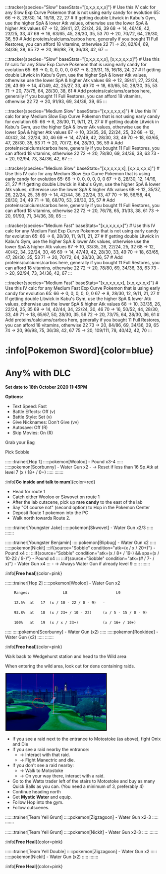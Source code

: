 :::tracker{species="Slow" baseStats="[x,x,x,x,x,x]"} # Use this IV calc for any Slow Exp Curve Pokemon that is not using early candy for evolution
65:
    66 -> 8, 28/30, 14, 16/18, 22, 27 # If getting double Litwick in Kabu's Gym, use the higher SpA & lower Atk values, otherwise use the lower SpA & higher Atk values
    67 -> 12, 39/41, 27, 22/24, 26, 39
    68 -> 14, 46/48, 42, 23/25, 33, 47
    69 -> 16, 63/65, 45, 28/30, 35, 53
    70 -> 20, 70/72, 64, 28/30, 36, 59 # Add proteins/calciums/carbos here, generally if you bought 11 Full Restores, you can afford 18 vitamins, otherwise 22
    71 -> 20, 82/84, 69, 34/36, 38, 65
    72 -> 20, 96/98, 78, 36/38, 42, 67
:::

:::tracker{species="Slow" baseStats="[x,x,x,x,x,x], [x,x,x,x,x,x]"} # Use this IV calc for any Slow Exp Curve Pokemon that is using early candy for evolution
65:
    66 -> 0, 0, 0, 0, 0, 0 
    67 -> 8, 29/31, 15, 16/18, 24, 27 # If getting double Litwick in Kabu's Gym, use the higher SpA & lower Atk values, otherwise use the lower SpA & higher Atk values
    68 -> 12, 39/41, 27, 22/24, 26, 43
    69 -> 14, 47/49, 42, 25/27, 33, 49
    70 -> 18, 63/65, 50, 28/30, 35, 53
    71 -> 20, 73/75, 64, 28/30, 38, 61 # Add proteins/calciums/carbos here, generally if you bought 11 Full Restores, you can afford 18 vitamins, otherwise 22
    72 -> 20, 91/93, 69, 34/36, 39, 65
:::

:::tracker{species="Medium Slow" baseStats="[x,x,x,x,x,x]"} # Use this IV calc for any Medium Slow Exp Curve Pokemon that is not using early candy for evolution
65:
    66 -> 6, 28/30, 11, 9/11, 21, 27 # If getting double Litwick in Kabu's Gym, use the higher SpA & lower Atk values, otherwise use the lower SpA & higher Atk values
    67 -> 10, 33/35, 26, 22/24, 25, 32
    68 -> 12, 40/42, 34, 22/24, 30, 46
    69 -> 14, 47/49, 42, 28/30, 33, 49
    70 -> 18, 63/65, 47, 28/30, 35, 53
    71 -> 20, 70/72, 64, 28/30, 36, 59 # Add proteins/calciums/carbos here, generally if you bought 11 Full Restores, you can afford 18 vitamins, otherwise 22
    72 -> 20, 78/80, 69, 34/36, 38, 63
    73 -> 20, 92/94, 73, 34/36, 42, 67
:::

:::tracker{species="Medium Slow" baseStats="[x,x,x,x,x,x], [x,x,x,x,x,x]"} # Use this IV calc for any Medium Slow Exp Curve Pokemon that is using early candy for evolution
65:
    66 -> 0, 0, 0, 0, 0, 0 
    67 -> 8, 28/30, 12, 14/16, 21, 27 # If getting double Litwick in Kabu's Gym, use the higher SpA & lower Atk values, otherwise use the lower SpA & higher Atk values
    68 -> 12, 35/37, 26, 22/24, 25, 35
    69 -> 14, 42/44, 36, 22/24, 33, 47
    70 -> 16, 56/58, 44, 28/30, 34, 49
    71 -> 18, 68/70, 53, 28/30, 35, 57 # Add proteins/calciums/carbos here, generally if you bought 11 Full Restores, you can afford 18 vitamins, otherwise 22
    72 -> 20, 76/78, 65, 31/33, 38, 61
    73 -> 20, 91/93, 71, 34/36, 39, 65
:::

:::tracker{species="Medium Fast" baseStats="[x,x,x,x,x,x]"} # Use this IV calc for any Medium Fast Exp Curve Pokemon that is not using early candy for evolution
65:
    66 -> 6, 28/30, 11, 9/11, 21, 27 # If getting double Litwick in Kabu's Gym, use the higher SpA & lower Atk values, otherwise use the lower SpA & higher Atk values
    67 -> 10, 33/35, 26, 22/24, 25, 32
    68 -> 12, 40/42, 34, 22/24, 30, 46
    69 -> 14, 47/49, 42, 28/30, 33, 49
    70 -> 18, 63/65, 47, 28/30, 35, 53
    71 -> 20, 70/72, 64, 28/30, 36, 57 # Add proteins/calciums/carbos here, generally if you bought 11 Full Restores, you can afford 18 vitamins, otherwise 22
    72 -> 20, 78/80, 69, 34/36, 38, 63
    73 -> 20, 92/94, 73, 34/36, 42, 67
:::

:::tracker{species="Medium Fast" baseStats="[x,x,x,x,x,x], [x,x,x,x,x,x]"} # Use this IV calc for any Medium Fast Exp Curve Pokemon that is using early candy for evolution
65:
    66 -> 0, 0, 0, 0, 0, 0 
    67 -> 8, 28/30, 12, 9/11, 21, 27 # If getting double Litwick in Kabu's Gym, use the higher SpA & lower Atk values, otherwise use the lower SpA & higher Atk values
    68 -> 10, 33/35, 26, 22/24, 25, 35
    69 -> 14, 42/44, 34, 22/24, 30, 46
    70 -> 16, 50/52, 44, 28/30, 33, 49
    71 -> 18, 65/67, 50, 28/30, 35, 56 
    72 -> 20, 73/75, 64, 28/30, 36, 61 # Add proteins/calciums/carbos here, generally if you bought 11 Full Restores, you can afford 18 vitamins, otherwise 22
    73 -> 20, 84/86, 69, 34/36, 39, 65
    74 -> 20, 96/98, 75, 36/38, 42, 67
    75 -> 20, 109/111, 78, 40/42, 42, 70
:::

# :info[Pokemon Sword]{color=blue}
# Any% with DLC

**Set date to 18th October 2020 11:45PM**

**Options:**
- Text Speed:           Fast
- Battle Effects:	      Off (v)
- Battle Style:		      Set (v)
- Give Nicknames:	      Don't Give (vv) 
- Autosave:		          Off (R)
- Skip Movies:		      On (R)

Grab your Bag

Pick Sobble

:::::::trainer[Hop 1]
  :::::pokemon[Wooloo]
    - Pound x3-4
  :::::
  :::::pokemon[Scorbunny]
    - Water Gun x2
       - &#8594; Reset if less than 16 Sp.Atk at level 7 (x / 18+ / 0+)
  :::::
:::::::

:info[**Go inside and talk to mum**]{color=red}
- Head for route 1
- Catch either Wooloo or Skwovet on route 1
- After the lab cutscene, pick up **rare candy** to the east of the lab
- Say "Of course not" (second option) to Hop in the Pokemon Center
- Deposit Route 1 pokemon into the PC
- Walk north towards Route 2.

:::::::trainer[Youngster Jake]
  :::::pokemon[Skwovet]
    - Water Gun x2/3
  :::::
:::::::

:::::::trainer[Youngster Benjamin]
  :::::pokemon[Blipbug]
    - Water Gun x2
  :::::
  :::::pokemon[Nickit]
    :::if{source="Sobble" condition="atk=(x / x / 20+)"}
    - Pound x4
    :::
    :::if{source="Sobble" condition="atk=(x / 8+ / 19-) && spa=(x / 10-22 / 9-)"}
    - Pound x4
    :::
    :::if{source="Sobble" condition="atk=(# / 7- / x)"}
    - Water Gun x4
    :::
    - &#8594; Always Water Gun if already level 9
  :::::
:::::::

:info[**Free heal**]{color=pink}

:::::::trainer[Hop 2]
  :::::pokemon[Wooloo]
    - Water Gun x2
```
    Ranges:               L8                      L9

    12.5%  at	17	(x / 10 - 22 / 0 - 9)   -

    93.8%  at	18	(x / 23+ / 10 - 22)     (x / 5 - 15 / 0 - 9)

    100%   at	19	(x / x / 23+)           (x / 16+ / 10+)
```
  :::::
  :::::pokemon[Scorbunny]
    - Water Gun (x2)
  :::::
  :::::pokemon[Rookidee]
    - Water Gun (x2)
  :::::
:::::::

:info[**Free heal**]{color=pink}

Walk back to Wedgehurst station and head to the Wild area

When entering the wild area, look out for dens containing raids.

![Wild Area Dens](https://github.com/AspectSR/Sword-Any-DLC/blob/98c42519d473ebc16980c79b44f271609c8ed3d3/assets/Wild%20Area%20Spawns.png)

- If you see a raid next to the entrance to Motostoke (as above), fight Onix and Die
- If you see a raid nearby the entrance:
    - &#8594; Interact with that raid.
    - &#8594; Fight Manectric and die.
- If you don't see a raid nearby:
    - &#8594; Walk to Motostoke
    - &#8594; On your way there, interact with a raid.
- Go to the Watts trader left of the stairs to Motostoke and buy as many Quick Balls as you can. (You need a minimum of 3, preferably 4)
- Continue heading north
- Get **Mystic Water** and equip.
- Follow Hop into the gym.
- Follow cutscenes.

:::::::trainer[Team Yell Grunt]
  :::::pokemon[Zigzagoon]
    - Water Gun x2-3
  :::::
:::::::

:::::::trainer[Team Yell Grunt]
  :::::pokemon[Nickit]
    - Water Gun x2-3
  :::::
:::::::

:info[**Free Heal**]{color=pink}

:::::::trainer[Team Yell Double]
  :::::pokemon[Zigzagoon]
    - Water Gun x2
  :::::
  :::::pokemon[Nickit]
    - Water Gun (x2)
  :::::
:::::::

:info[**Free Heal**]{color=pink}

